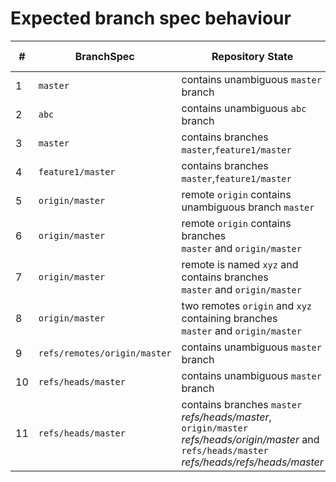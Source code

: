 Expected branch spec behaviour
=====

| # | BranchSpec | Repository State | Expected branch to fetch/checkout | Expected `GIT_BRANCH`
--- | --- | --- | --- | ---
1 | `master` | contains unambiguous `master` branch | `master`<br/>_refs/remotes/origin/master_ | `master`
2 | `abc` | contains unambiguous `abc` branch | `abc`<br/>_refs/remotes/origin/abc_  | `abc` 
3 | `master` | contains branches<br/>`master`,`feature1/master` | `master`<br/>_refs/remotes/origin/master_ | `master`
4 | `feature1/master` | contains branches<br/>`master`,`feature1/master` | `feature1/master`<br/>_refs/remotes/origin/feature1/master_ | `feature1/master`
5 | `origin/master` | remote `origin` contains unambiguous branch `master` | `master` in remote `origin`<br/>_refs/remotes/origin/master_ | `origin/master`
6 | `origin/master` | remote `origin` contains branches<br/>`master` and `origin/master` | `master` in remote `origin`<br/>_refs/remotes/origin/master_ | `origin/master`
7 | `origin/master` | remote is named `xyz` and contains branches<br/>`master` and `origin/master` | branch (!) `origin/master` <br/>_refs/remotes/xyz/origin/master_ | `origin/master` (?)
8 | `origin/master` | two remotes `origin` and `xyz` containing branches<br/>`master` and `origin/master` | ??? | ???
9 | `refs/remotes/origin/master` | contains unambiguous `master` branch | `master` <br/>_refs/remotes/origin/master_ | `master` ???
10 | `refs/heads/master` | contains unambiguous `master` branch | `master` <br/>_refs/remotes/origin/master_ | `master` ???
11| `refs/heads/master` | contains branches `master` _refs/heads/master_, `origin/master` _refs/heads/origin/master_ and `refs/heads/master` _refs/heads/refs/heads/master_ | `master` <br/>_refs/remotes/origin/master_ | `master` ???
